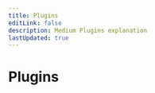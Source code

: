 ```yaml
---
title: Plugins
editLink: false
description: Medium Plugins explanation
lastUpdated: true
---
```

# Plugins